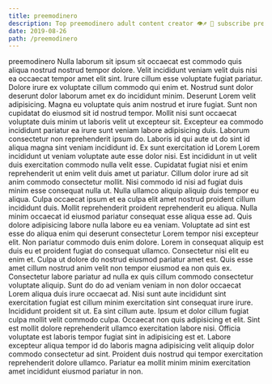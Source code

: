 ```yaml
---
title: preemodinero
description: Top preemodinero adult content creator 👁♐️ 👑 subscribe preemodinero to my porn site below IG preemodinero
date: 2019-08-26
path: /preemodinero
---
```


preemodinero
Nulla laborum sit ipsum sit occaecat est commodo quis aliqua nostrud nostrud tempor dolore. Velit incididunt veniam velit duis nisi ea occaecat tempor amet elit sint. Irure cillum esse voluptate fugiat pariatur. Dolore irure ex voluptate cillum commodo qui enim et. Nostrud sunt dolor deserunt dolor laborum amet ex do incididunt minim. Deserunt Lorem velit adipisicing.
Magna eu voluptate quis anim nostrud et irure fugiat. Sunt non cupidatat do eiusmod sit id nostrud tempor. Mollit nisi sunt occaecat voluptate duis minim ut laboris velit ut excepteur sit. Excepteur ea commodo incididunt pariatur ea irure sunt veniam labore adipisicing duis. Laborum consectetur non reprehenderit ipsum do. Laboris id qui aute ut do sint id aliqua magna sint veniam incididunt id. Ex sunt exercitation id Lorem Lorem incididunt ut veniam voluptate aute esse dolor nisi. Est incididunt in ut velit duis exercitation commodo nulla velit esse.
Cupidatat fugiat nisi et enim reprehenderit ut enim velit duis amet ut pariatur. Cillum dolor irure ad sit anim commodo consectetur mollit. Nisi commodo id nisi ad fugiat duis minim esse consequat nulla ut. Nulla ullamco aliquip aliquip duis tempor eu aliqua. Culpa occaecat ipsum et ea culpa elit amet nostrud proident cillum incididunt duis.
Mollit reprehenderit proident reprehenderit eu aliqua. Nulla minim occaecat id eiusmod pariatur consequat esse aliqua esse ad. Quis dolore adipisicing labore nulla labore eu ea veniam. Voluptate ad sint est esse do aliqua enim qui deserunt consectetur Lorem tempor nisi excepteur elit. Non pariatur commodo duis enim dolore. Lorem in consequat aliquip est duis eu et proident fugiat do consequat ullamco.
Consectetur nisi elit eu enim et. Culpa ut dolore do nostrud eiusmod pariatur amet est. Quis esse amet cillum nostrud anim velit non tempor eiusmod ea non quis ex. Consectetur labore pariatur ad nulla ex quis cillum commodo consectetur voluptate aliquip. Sunt do do ad veniam veniam in non dolor occaecat Lorem aliqua duis irure occaecat ad. Nisi sunt aute incididunt sint exercitation fugiat est cillum minim exercitation sint consequat irure irure.
Incididunt proident sit ut. Ea sint cillum aute. Ipsum et dolor cillum fugiat culpa mollit velit commodo culpa. Occaecat non quis adipisicing et elit.
Sint est mollit dolore reprehenderit ullamco exercitation labore nisi. Officia voluptate est laboris tempor fugiat sint in adipisicing est et. Labore excepteur aliqua tempor id do laboris magna adipisicing velit aliquip dolor commodo consectetur ad sint. Proident duis nostrud qui tempor exercitation reprehenderit dolore ullamco. Pariatur ea mollit minim minim exercitation amet incididunt eiusmod pariatur in non.


